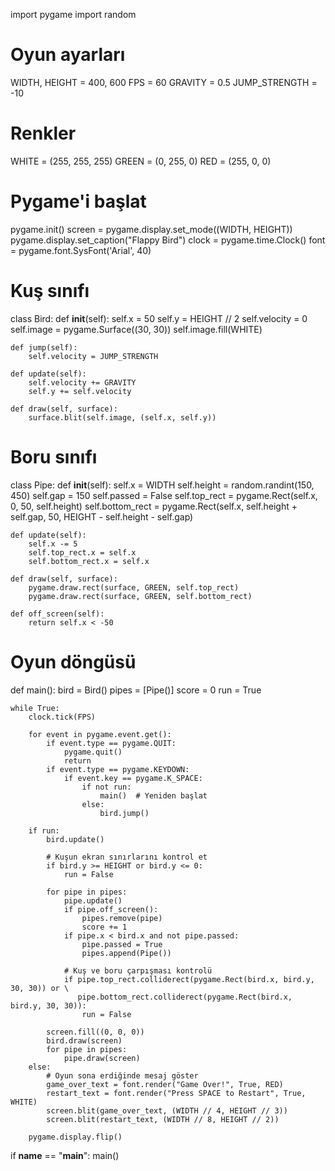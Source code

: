 import pygame
import random

# Oyun ayarları
WIDTH, HEIGHT = 400, 600
FPS = 60
GRAVITY = 0.5
JUMP_STRENGTH = -10

# Renkler
WHITE = (255, 255, 255)
GREEN = (0, 255, 0)
RED = (255, 0, 0)

# Pygame'i başlat
pygame.init()
screen = pygame.display.set_mode((WIDTH, HEIGHT))
pygame.display.set_caption("Flappy Bird")
clock = pygame.time.Clock()
font = pygame.font.SysFont('Arial', 40)

# Kuş sınıfı
class Bird:
    def __init__(self):
        self.x = 50
        self.y = HEIGHT // 2
        self.velocity = 0
        self.image = pygame.Surface((30, 30))
        self.image.fill(WHITE)

    def jump(self):
        self.velocity = JUMP_STRENGTH

    def update(self):
        self.velocity += GRAVITY
        self.y += self.velocity

    def draw(self, surface):
        surface.blit(self.image, (self.x, self.y))

# Boru sınıfı
class Pipe:
    def __init__(self):
        self.x = WIDTH
        self.height = random.randint(150, 450)
        self.gap = 150
        self.passed = False
        self.top_rect = pygame.Rect(self.x, 0, 50, self.height)
        self.bottom_rect = pygame.Rect(self.x, self.height + self.gap, 50, HEIGHT - self.height - self.gap)

    def update(self):
        self.x -= 5
        self.top_rect.x = self.x
        self.bottom_rect.x = self.x

    def draw(self, surface):
        pygame.draw.rect(surface, GREEN, self.top_rect)
        pygame.draw.rect(surface, GREEN, self.bottom_rect)

    def off_screen(self):
        return self.x < -50

# Oyun döngüsü
def main():
    bird = Bird()
    pipes = [Pipe()]
    score = 0
    run = True

    while True:
        clock.tick(FPS)

        for event in pygame.event.get():
            if event.type == pygame.QUIT:
                pygame.quit()
                return
            if event.type == pygame.KEYDOWN:
                if event.key == pygame.K_SPACE:
                    if not run:
                        main()  # Yeniden başlat
                    else:
                        bird.jump()

        if run:
            bird.update()

            # Kuşun ekran sınırlarını kontrol et
            if bird.y >= HEIGHT or bird.y <= 0:
                run = False

            for pipe in pipes:
                pipe.update()
                if pipe.off_screen():
                    pipes.remove(pipe)
                    score += 1
                if pipe.x < bird.x and not pipe.passed:
                    pipe.passed = True
                    pipes.append(Pipe())

                # Kuş ve boru çarpışması kontrolü
                if pipe.top_rect.colliderect(pygame.Rect(bird.x, bird.y, 30, 30)) or \
                   pipe.bottom_rect.colliderect(pygame.Rect(bird.x, bird.y, 30, 30)):
                    run = False

            screen.fill((0, 0, 0))
            bird.draw(screen)
            for pipe in pipes:
                pipe.draw(screen)
        else:
            # Oyun sona erdiğinde mesaj göster
            game_over_text = font.render("Game Over!", True, RED)
            restart_text = font.render("Press SPACE to Restart", True, WHITE)
            screen.blit(game_over_text, (WIDTH // 4, HEIGHT // 3))
            screen.blit(restart_text, (WIDTH // 8, HEIGHT // 2))

        pygame.display.flip()

if __name__ == "__main__":
    main()

